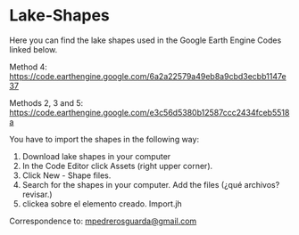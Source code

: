 # Lake-Shapes
Here you can find the lake shapes used in the Google Earth Engine Codes linked below.

Method 4: https://code.earthengine.google.com/6a2a22579a49eb8a9cbd3ecbb1147e37

Methods 2, 3 and 5: https://code.earthengine.google.com/e3c56d5380b12587ccc2434fceb5518a

You have to import the shapes in the following way:
1. Download lake shapes in your computer
2. In the Code Editor click Assets (right upper corner).
3. Click New - Shape files. 
4. Search for the shapes in your computer. Add the files (¿qué archivos? revisar.)
5. clickea sobre el elemento creado. Import.jh

Correspondence to: mpedrerosguarda@gmail.com
